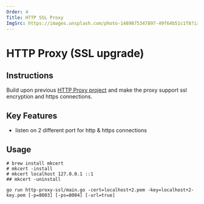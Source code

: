 ```yaml
---
Order: 4
Title: HTTP SSL Proxy
ImgSrc: https://images.unsplash.com/photo-1489875347897-49f64b51c1f8?ixid=M3w2NjYzMTJ8MHwxfHJhbmRvbXx8fHx8fHx8fDE3MjkyNzkxOTd8&ixlib=rb-4.0.3
---
```


# HTTP Proxy (SSL upgrade)

## Instructions

Build upon previous [HTTP Proxy project](./http-proxy.html)
and make the proxy support ssl encryption and https connections.

## Key Features

- listen on 2 different port for http & https connections

## Usage

```shell
# brew install mkcert
# mkcert -install 
# mkcert localhost 127.0.0.1 ::1
## mkcert -uninstall

go run http-proxy-ssl/main.go -cert=localhost+2.pem -key=localhost+2-key.pem [-p=8003] [-ps=8004] [-url=true]
```
